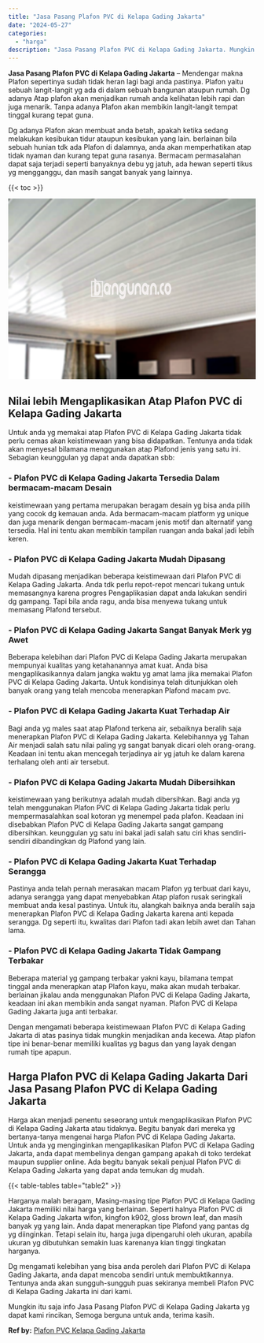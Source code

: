 ```yaml
---
title: "Jasa Pasang Plafon PVC di Kelapa Gading Jakarta"
date: "2024-05-27"
categories: 
  - "harga"
description: "Jasa Pasang Plafon PVC di Kelapa Gading Jakarta. Mungkin itu saja info Jasa Pasang Plafon PVC di Kelapa Gading Jakarta yg dapat kami rincikan, Semoga berguna..."
---
```


**Jasa Pasang Plafon PVC di Kelapa Gading Jakarta** – Mendengar makna Plafon sepertinya sudah tidak heran lagi bagi anda pastinya. Plafon yaitu sebuah langit-langit yg ada di dalam sebuah bangunan ataupun rumah. Dg adanya Atap plafon akan menjadikan rumah anda kelihatan lebih rapi dan juga menarik. Tanpa adanya Plafon akan membikin langit-langit tempat tinggal kurang tepat guna.

Dg adanya Plafon akan membuat anda betah, apakah ketika sedang melakukan kesibukan tidur ataupun kesibukan yang lain. berlainan bila sebuah hunian tdk ada Plafon di dalamnya, anda akan memperhatikan atap tidak nyaman dan kurang tepat guna rasanya. Bermacam permasalahan dapat saja terjadi seperti banyaknya debu yg jatuh, ada hewan seperti tikus yg mengganggu, dan masih sangat banyak yang lainnya.

{{< toc >}}

![Jasa Pasang Plafon PVC di Kelapa Gading Jakarta](/images/flafond-pvc-murah08.png)

## Nilai lebih Mengaplikasikan Atap Plafon PVC di Kelapa Gading Jakarta

Untuk anda yg memakai atap Plafon PVC di Kelapa Gading Jakarta tidak perlu cemas akan keistimewaan yang bisa didapatkan. Tentunya anda tidak akan menyesal bilamana menggunakan atap Plafond jenis yang satu ini. Sebagian keunggulan yg dapat anda dapatkan sbb:

### \- Plafon PVC di Kelapa Gading Jakarta Tersedia Dalam bermacam-macam Desain

keistimewaan yang pertama merupakan beragam desain yg bisa anda pilih yang cocok dg kemauan anda. Ada bermacam-macam platform yg unique dan juga menarik dengan bermacam-macam jenis motif dan alternatif yang tersedia. Hal ini tentu akan membikin tampilan ruangan anda bakal jadi lebih keren.

### \- Plafon PVC di Kelapa Gading Jakarta Mudah Dipasang

Mudah dipasang menjadikan beberapa keistimewaan dari Plafon PVC di Kelapa Gading Jakarta. Anda tdk perlu repot-repot mencari tukang untuk memasangnya karena progres Pengaplikasian dapat anda lakukan sendiri dg gampang. Tapi bila anda ragu, anda bisa menyewa tukang untuk memasang Plafond tersebut.

### \- Plafon PVC di Kelapa Gading Jakarta Sangat Banyak Merk yg Awet

Beberapa kelebihan dari Plafon PVC di Kelapa Gading Jakarta merupakan mempunyai kualitas yang ketahanannya amat kuat. Anda bisa mengaplikasikannya dalam jangka waktu yg amat lama jika memakai Plafon PVC di Kelapa Gading Jakarta. Untuk kondisinya telah ditunjukkan oleh banyak orang yang telah mencoba menerapkan Plafond macam pvc.

### \- Plafon PVC di Kelapa Gading Jakarta Kuat Terhadap Air

Bagi anda yg males saat atap Plafond terkena air, sebaiknya beralih saja menerapkan Plafon PVC di Kelapa Gading Jakarta. Kelebihannya yg Tahan Air menjadi salah satu nilai paling yg sangat banyak dicari oleh orang-orang. Keadaan ini tentu akan mencegah terjadinya air yg jatuh ke dalam karena terhalang oleh anti air tersebut.

### \- Plafon PVC di Kelapa Gading Jakarta Mudah Dibersihkan

keistimewaan yang berikutnya adalah mudah dibersihkan. Bagi anda yg telah menggunakan Plafon PVC di Kelapa Gading Jakarta tidak perlu mempermasalahkan soal kotoran yg menempel pada plafon. Keadaan ini disebabkan Plafon PVC di Kelapa Gading Jakarta sangat gampang dibersihkan. keunggulan yg satu ini bakal jadi salah satu ciri khas sendiri-sendiri dibandingkan dg Plafond yang lain.

### \- Plafon PVC di Kelapa Gading Jakarta Kuat Terhadap Serangga

Pastinya anda telah pernah merasakan macam Plafon yg terbuat dari kayu, adanya serangga yang dapat menyebabkan Atap plafon rusak seringkali membuat anda kesal pastinya. Untuk itu, alangkah baiknya anda beralih saja menerapkan Plafon PVC di Kelapa Gading Jakarta karena anti kepada serangga. Dg seperti itu, kwalitas dari Plafon tadi akan lebih awet dan Tahan lama.

### \- Plafon PVC di Kelapa Gading Jakarta Tidak Gampang Terbakar

Beberapa material yg gampang terbakar yakni kayu, bilamana tempat tinggal anda menerapkan atap Plafon kayu, maka akan mudah terbakar. berlainan jikalau anda menggunakan Plafon PVC di Kelapa Gading Jakarta, keadaan ini akan membikin anda sangat nyaman. Plafon PVC di Kelapa Gading Jakarta juga anti terbakar.

Dengan mengamati beberapa keistimewaan Plafon PVC di Kelapa Gading Jakarta di atas pasinya tidak mungkin menjadikan anda kecewa. Atap plafon tipe ini benar-benar memiliki kualitas yg bagus dan yang layak dengan rumah tipe apapun.

## Harga Plafon PVC di Kelapa Gading Jakarta Dari Jasa Pasang Plafon PVC di Kelapa Gading Jakarta

Harga akan menjadi penentu seseorang untuk mengaplikasikan Plafon PVC di Kelapa Gading Jakarta atau tidaknya. Begitu banyak dari mereka yg bertanya-tanya mengenai harga Plafon PVC di Kelapa Gading Jakarta. Untuk anda yg menginginkan mengaplikasikan Plafon PVC di Kelapa Gading Jakarta, anda dapat membelinya dengan gampang apakah di toko terdekat maupun supplier online. Ada begitu banyak sekali penjual Plafon PVC di Kelapa Gading Jakarta yang dapat anda temukan dg mudah.

{{< table-tables table="table2" >}}

Harganya malah beragam, Masing-masing tipe Plafon PVC di Kelapa Gading Jakarta memiliki nilai harga yang berlainan. Seperti halnya Plafon PVC di Kelapa Gading Jakarta wifon, kingfon k902, gloss brown leaf, dan masih banyak yg yang lain. Anda dapat menerapkan tipe Plafond yang pantas dg yg diinginkan. Tetapi selain itu, harga juga dipengaruhi oleh ukuran, apabila ukuran yg dibutuhkan semakin luas karenanya kian tinggi tingkatan harganya.

Dg mengamati kelebihan yang bisa anda peroleh dari Plafon PVC di Kelapa Gading Jakarta, anda dapat mencoba sendiri untuk membuktikannya. Tentunya anda akan sungguh-sungguh puas sekiranya membeli Plafon PVC di Kelapa Gading Jakarta ini dari kami.

Mungkin itu saja info Jasa Pasang Plafon PVC di Kelapa Gading Jakarta yg dapat kami rincikan, Semoga berguna untuk anda, terima kasih.

**Ref by:** [Plafon PVC Kelapa Gading Jakarta](https://id.wikipedia.org/wiki/Plafon)
